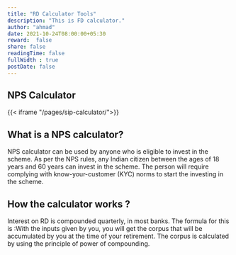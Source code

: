 ```yaml
---
title: "RD Calculator Tools"
description: "This is FD calculator."
author: "ahmad"
date: 2021-10-24T08:00:00+05:30
reward:  false
share: false
readingTime: false
fullWidth : true
postDate: false
---
```


## NPS Calculator


{{< iframe "/pages/sip-calculator/">}}

## What is a NPS calculator?
NPS calculator can be used by anyone who is eligible to invest in the scheme. As per the NPS rules, any Indian citizen between the ages of 18 years and 60 years can invest in the scheme. The person will require complying with know-your-customer (KYC) norms to start the investing in the scheme.

## How the calculator works ?

Interest on RD is compounded quarterly, in most banks. The formula for this is :With the inputs given by you, you will get the corpus that will be accumulated by you at the time of your retirement. The corpus is calculated by using the principle of power of compounding.

